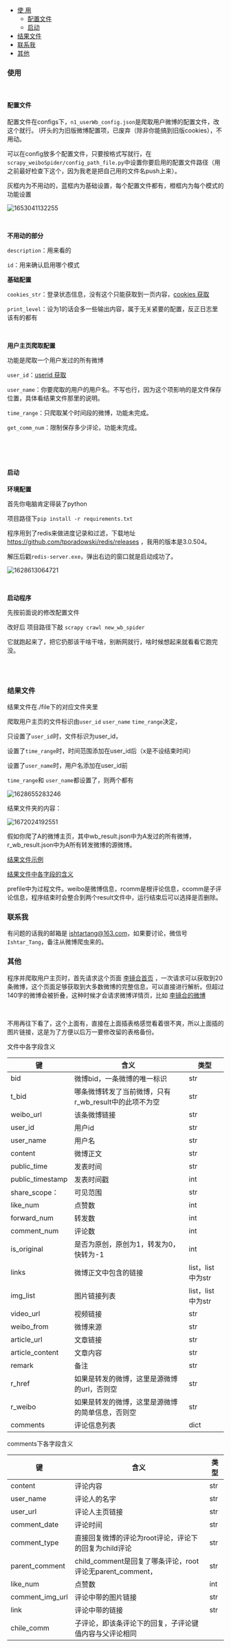 * [使 用](#使用)
  * [配置文件](#配置文件)
  * [启动](#启动)
* [结果文件](#结果文件)
* [联系我](#联系我)
* [其他](#其他)



### 使用

<br>

#### 配置文件

配置文件在configs下，`n1_userWb_config.json`是爬取用户微博的配置文件，改这个就行。
l开头的为旧版微博配置项，已废弃（除非你能搞到旧版cookies），不用动。


可以在config放多个配置文件，只要按格式写就行，在`scrapy_weiboSpider/config_path_file.py`中设置你要启用的配置文件路径（用之前最好检查下这个，因为我老是把自己用的文件名push上来）。

灰框内为不用动的，蓝框内为基础设置，每个配置文件都有，橙框内为每个模式的功能设置

![1653041132255](%E7%AC%94%E8%AE%B0%E5%9B%BE/README/1653041132255.png)

<br>



**不用动的部分**

`description`：用来看的

`id`：用来确认启用哪个模式

**基础配置**

`cookies_str`：登录状态信息，没有这个只能获取到一页内容，[cookies 获取](./笔记图/README/新版cookies获取.png)

`print_level`：设为1的话会多一些输出内容，属于无关紧要的配置，反正日志里该有的都有

<br>

**用户主页爬取配置**

功能是爬取一个用户发过的所有微博

`user_id`：[userid 获取](./笔记图/README/id获取.png)

`user_name`：你要爬取的用户的用户名。不写也行，因为这个项影响的是文件保存位置，具体看结果文件那里的说明。

`time_range`：只爬取某个时间段的微博，功能未完成。

`get_comm_num`：限制保存多少评论，功能未完成。



<br><br><br>

#### 启动



 **环境配置**

首先你电脑肯定得装了python

项目路径下` pip install -r requirements.txt `

程序用到了redis来做进度记录和过滤，下载地址 https://github.com/tporadowski/redis/releases ，我用的版本是3.0.504。

解压后戳`redis-server.exe`，弹出右边的窗口就是启动成功了。

![1628613064721](%E7%AC%94%E8%AE%B0%E5%9B%BE/README/1628613064721.png)

<br>



**启动程序**

先按前面说的修改配置文件

改好后 项目路径下敲  `scrapy crawl new_wb_spider`

它就跑起来了，把它扔那该干啥干啥，别断网就行，啥时候想起来就看看它跑完没。

<br>

<br>







### 结果文件

结果文件在./file下的对应文件夹里

爬取用户主页的文件标识由`user_id` `user_name`  `time_range`决定，

只设置了`user_id`时，文件标识为user_id，

设置了`time_range`时，时间范围添加在user_id后（x是不设结束时间）

设置了`user_name`时，用户名添加在user_id前

`time_range`和 `user_name`都设置了，则两个都有

![1628655283246](%E7%AC%94%E8%AE%B0%E5%9B%BE/README/1628655283246.png)



结果文件夹的内容：

![1672024192551](%E7%AC%94%E8%AE%B0%E5%9B%BE/README/1672024192551.png)

假如你爬了A的微博主页，其中wb_result.json中为A发过的所有微博，r_wb_result.json中为A所有转发微博的源微博。

[结果文件示例](%E7%AC%94%E8%AE%B0%E5%9B%BE/README/保存文件示例.png) 

[结果文件中各字段的含义](%E7%AC%94%E8%AE%B0%E5%9B%BE/README/%E4%BF%9D%E5%AD%98%E6%96%87%E4%BB%B6%E5%AD%97%E6%AE%B5-1628644419723.png)

prefile中为过程文件。weibo是微博信息，rcomm是根评论信息，ccomm是子评论信息，程序结束时会整合到两个result文件中，运行结束后可以选择是否删除。



### 联系我

有问题的话我的邮箱是 ishtartang@163.com，如果要讨论，微信号`Ishtar_Tang`，备注从微博爬虫来的。





### 其他



程序并爬取用户主页时，首先请求这个页面 [李镜合首页](https://weibo.com/u/6227479352?is_all=1) ，一次请求可以获取到20条微博，这个页面足够获取到大多数微博的完整信息，可以直接进行解析。但超过140字的微博会被折叠，这种时候才会请求微博详情页，比如 [李镜合的微博](https://weibo.com/6227479352/KrpUXclws)

<br>





不用再往下看了，这个上面有，直接在上面插表格感觉看着很不爽，所以上面插的图片链接，这是为了方便以后万一要修改留的表格备份。



文件中各字段含义

| 键               | 含义                                                  | 类型              |
| ---------------- | ----------------------------------------------------- | ----------------- |
| bid              | 微博bid，一条微博的唯一标识                           | str               |
| t_bid            | 哪条微博转发了当前微博，只有r_wb_result中的此项不为空 | str               |
| weibo_url        | 该条微博链接                                          | str               |
| user_id          | 用户id                                                | str               |
| user_name        | 用户名                                                | str               |
| content          | 微博正文                                              | str               |
| public_time      | 发表时间                                              | str               |
| public_timestamp | 发表时间戳                                            | int               |
| share_scope：    | 可见范围                                              | str               |
| like_num         | 点赞数                                                | int               |
| forward_num      | 转发数                                                | int               |
| comment_num      | 评论数                                                | int               |
| is_original      | 是否为原创，原创为1，转发为0，快转为-1                | int               |
| links            | 微博正文中包含的链接                                  | list，list中为str |
| img_list         | 图片链接列表                                          | list，list中为str |
| video_url        | 视频链接                                              | str               |
| weibo_from       | 微博来源                                              | str               |
| article_url      | 文章链接                                              | str               |
| article_content  | 文章内容                                              | str               |
| remark           | 备注                                                  | str               |
| r_href           | 如果是转发的微博，这里是源微博的url，否则空           | str               |
| r_weibo          | 如果是转发的微博，这里是源微博的简单信息，否则空      | str               |
| comments         | 评论信息列表                                          | dict              |



comments下各字段含义

| 键              | 含义                                                      | 类型 |
| --------------- | --------------------------------------------------------- | ---- |
| content         | 评论内容                                                  | str  |
| user_name       | 评论人的名字                                              | str  |
| user_url        | 评论人主页链接                                            | str  |
| comment_date    | 评论时间                                                  | str  |
| comment_type    | 直接回复微博的评论为root评论，评论下的回复为child评论     | str  |
| parent_comment  | child_comment是回复了哪条评论，root评论无parent_comment， | str  |
| like_num        | 点赞数                                                    | int  |
| comment_img_url | 评论中带的图片链接                                        | str  |
| link            | 评论中带的链接                                            | str  |
| chile_comm      | 子评论，即该条评论下的回复，子评论键值内容与父评论相同    |      |

